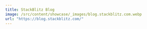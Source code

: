 ```yaml
---
title: StackBlitz Blog
image: /src/content/showcase/_images/blog.stackblitz.com.webp
url: "https://blog.stackblitz.com/"
---
```

